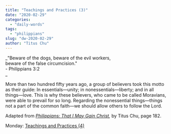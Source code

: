 ```yaml
---
title: "Teachings and Practices (3)"
date: "2020-02-29"
categories: 
  - "daily-words"
tags: 
  - "philippians"
slug: "dw-2020-02-29"
author: "Titus Chu"
---
```


_"Beware of the dogs, beware of the evil workers,  
beware of the false circumcision."  
\- Philippians 3:2  
_

More than two hundred fifty years ago, a group of believers took this motto as their guide: In essentials—unity; in nonessentials—liberty; and in all things—love. This is why these believers, who came to be called Moravians, were able to prevail for so long. Regarding the nonessential things—things not a part of the common faith—we should allow others to follow the Lord.

Adapted from _[Philippians: That I May Gain Christ](/book-philippians "Go to the listing for this book."),_ by Titus Chu, page 182.

Monday: [Teachings and Practices (4)](/dw-2020-03-02)
